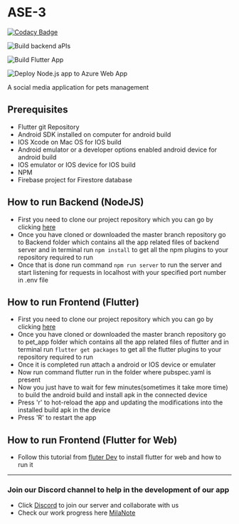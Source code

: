 # ASE-3

[![Codacy Badge](https://api.codacy.com/project/badge/Grade/7834788f72274cde8b32afb968ca6eb2)](https://app.codacy.com/gh/Nocturnals/ASE-3?utm_source=github.com&utm_medium=referral&utm_content=Nocturnals/ASE-3&utm_campaign=Badge_Grade_Dashboard)

![Build backend aPIs](https://github.com/Nocturnals/ASE-3/workflows/Build%20backend%20NODEJS%20app%20and%20test/badge.svg)

![Build Flutter App](https://github.com/Nocturnals/ASE-3/workflows/Flutter%20app%20test/badge.svg?branch=master)

![Deploy Node.js app to Azure Web App](https://github.com/Nocturnals/ASE-3/workflows/Build%20and%20deploy%20Node.js%20app%20to%20Azure%20Web%20App%20-%20petsoc/badge.svg?branch=master)

A social media application for pets management

## Prerequisites

- Flutter git Repository 
- Android SDK installed on computer for android build
- IOS Xcode on Mac OS for IOS build
- Android emulator or a developer options enabled android device for android build
- IOS emulator or IOS device for IOS build
- NPM
- Firebase project for Firestore database

## How to run Backend (NodeJS)

- First you need to clone our project repository which you can go by clicking [here](https://github.com/Nocturnals/ASE-3)
- Once you have cloned or downloaded the master branch repository go to Backend folder which contains all the app related files of backend server and in terminal run `npm install` to get all the npm plugins to your repository required to run
- Once that is done run command `npm run server` to run the server and start listening for requests in localhost with your specified port number in .env file

## How to run Frontend (Flutter)

- First you need to clone our project repository which you can go by clicking [here](https://github.com/Nocturnals/ASE-3)
- Once you have cloned or downloaded the master branch repository go to pet_app folder which contains all the app related files of flutter and in terminal run `flutter get packages` to get all the flutter plugins to your repository required to run
- Once it is completed run attach a android or IOS device or emulater
- Now run command flutter run in the folder where pubspec.yaml is present
- Now you just have to wait for few minutes(sometimes it take more time) to build the android build and install apk in the connected device
- Press 'r' to hot-reload the app and updating the modifications into the installed build apk in the device
- Press 'R' to restart the app

## How to run Frontend (Flutter for Web)

- Follow this tutorial from [fluter Dev](https://flutter.dev/docs/get-started/web) to install flutter for web and how to run it

-----

### Join our Discord channel to help in the development of our app

- Click [Discord](https://discord.gg/EcPaz5b) to join our server and collaborate with us
- Check our work progress here [MilaNote](https://app.milanote.com/1Jucft1DwkEh9m)
